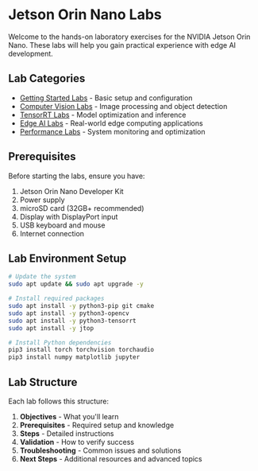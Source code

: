 # Jetson Orin Nano Labs

Welcome to the hands-on laboratory exercises for the NVIDIA Jetson Orin Nano. These labs will help you gain practical experience with edge AI development.

## Lab Categories

- [Getting Started Labs](getting-started.md) - Basic setup and configuration
- [Computer Vision Labs](computer-vision.md) - Image processing and object detection
- [TensorRT Labs](tensorrt.md) - Model optimization and inference
- [Edge AI Labs](edge-ai.md) - Real-world edge computing applications
- [Performance Labs](performance.md) - System monitoring and optimization

## Prerequisites

Before starting the labs, ensure you have:

1. Jetson Orin Nano Developer Kit
2. Power supply
3. microSD card (32GB+ recommended)
4. Display with DisplayPort input
5. USB keyboard and mouse
6. Internet connection

## Lab Environment Setup

```bash
# Update the system
sudo apt update && sudo apt upgrade -y

# Install required packages
sudo apt install -y python3-pip git cmake
sudo apt install -y python3-opencv
sudo apt install -y python3-tensorrt
sudo apt install -y jtop

# Install Python dependencies
pip3 install torch torchvision torchaudio
pip3 install numpy matplotlib jupyter
```

## Lab Structure

Each lab follows this structure:

1. **Objectives** - What you'll learn
2. **Prerequisites** - Required setup and knowledge
3. **Steps** - Detailed instructions
4. **Validation** - How to verify success
5. **Troubleshooting** - Common issues and solutions
6. **Next Steps** - Additional resources and advanced topics